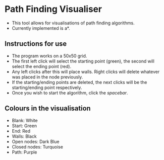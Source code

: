 # Path Finding Visualiser
* This tool allows for visualisations of path finding algorithms.
* Currently implemented is a*.

## Instructions for use
* The program works on a 50x50 grid.
* The first left click will select the starting point (green), the second will select the ending point (red).
* Any left clicks after this will place walls. Right clicks will delete whatever was placed in the node previously.
* If the starting/ending points are deleted, the next clicks will be the starting/ending point respectively.
* Once you wish to start the algorithm, click the _spacebar_.

## Colours in the visualisation
* Blank: White
* Start: Green
* End: Red
* Walls: Black
* Open nodes: Dark Blue
* Closed nodes: Turquoise
* Path: Purple
